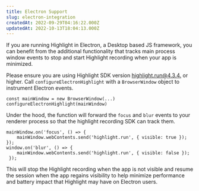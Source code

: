 ```yaml
---
title: Electron Support
slug: electron-integration
createdAt: 2022-09-29T04:16:22.000Z
updatedAt: 2022-10-13T18:04:13.000Z
---
```


If you are running Highlight in Electron, a Desktop based JS framework, you can benefit from the additional functionality that tracks main process window events to stop and start Highlight recording when your app is minimized.

Please ensure you are using Highlight SDK version [highlight.run@4.3.4.](https://www.npmjs.com/package/highlight.run/v/4.3.4) or higher. Call `configureElectronHighlight` with a `BrowserWindow` object to instrument Electron events.

```Text
const mainWindow = new BrowserWindow(...)
configureElectronHighlight(mainWindow)
```

Under the hood, the function will forward the `focus` and `blur` events to your renderer process so that the highlight recording SDK can track them.

```Text
mainWindow.on('focus', () => {
    mainWindow.webContents.send('highlight.run', { visible: true });
});
window.on('blur', () => {
    mainWindow.webContents.send('highlight.run', { visible: false });
 });
```

This will stop the Highlight recording when the app is not visible and resume the session when the app regains visibility to help minimize performance and battery impact that Highlight may have on Electron users.
